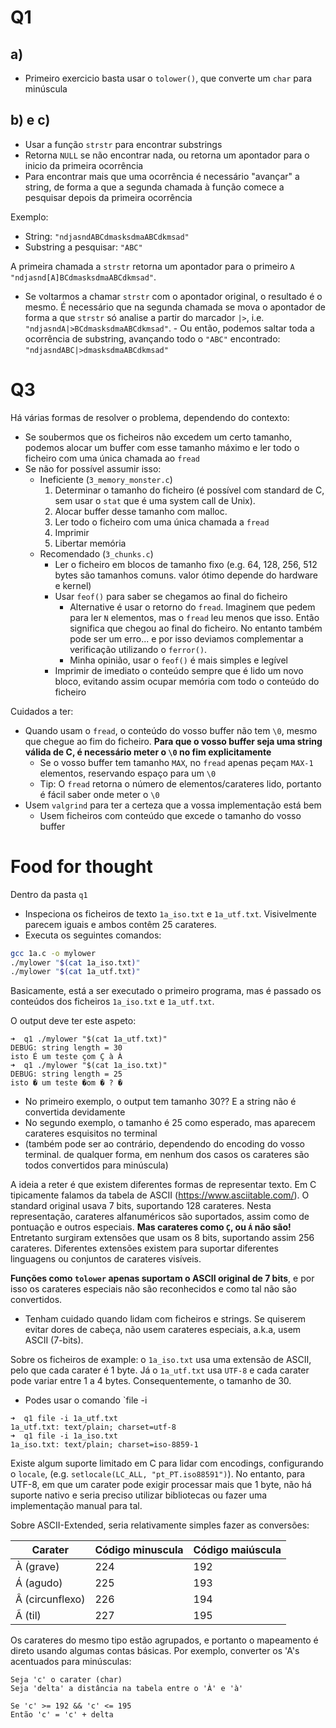 # Q1

## a)

- Primeiro exercicio basta usar o `tolower()`, que converte um `char` para minúscula

## b) e c)

- Usar a função `strstr` para encontrar substrings
- Retorna `NULL` se não encontrar nada, ou retorna um apontador para o inicio da primeira ocorrência
- Para encontrar mais que uma ocorrência é necessário "avançar" a string, de forma a que a segunda chamada à função comece a pesquisar depois da primeira ocorrência

Exemplo:
- String: `"ndjasndABCdmasksdmaABCdkmsad"`
- Substring a pesquisar: `"ABC"`

A primeira chamada a `strstr` retorna um apontador para o primeiro `A`
`"ndjasnd[A]BCdmasksdmaABCdkmsad"`.
- Se voltarmos a chamar `strstr` com o apontador original, o resultado é o mesmo. É necessário que na segunda chamada se mova o apontador de forma a que `strstr` só analise a partir do marcador `|>`, i.e. `"ndjasndA|>BCdmasksdmaABCdkmsad"`. - Ou então, podemos saltar toda a ocorrência de substring, avançando todo o `"ABC"` encontrado: `"ndjasndABC|>dmasksdmaABCdkmsad"`

# Q3

Há várias formas de resolver o problema, dependendo do contexto:
- Se soubermos que os ficheiros não excedem um certo tamanho, podemos alocar um buffer com esse tamanho máximo e ler todo o ficheiro com uma única chamada ao `fread`
- Se não for possível assumir isso:
    - Ineficiente (`3_memory_monster.c`)
        1. Determinar o tamanho do ficheiro (é possível com standard de C, sem usar o `stat` que é uma system call de Unix).
        2. Alocar buffer desse tamanho com malloc.
        3. Ler todo o ficheiro com uma única chamada a `fread`
        4. Imprimir
        5. Libertar memória
    - Recomendado (`3_chunks.c`)
        - Ler o ficheiro em blocos de tamanho fixo (e.g. 64, 128, 256, 512 bytes são tamanhos comuns. valor ótimo depende do hardware e kernel)
        - Usar `feof()` para saber se chegamos ao final do ficheiro
        	- Alternative é usar o retorno do `fread`. Imaginem que pedem para ler `N` elementos, mas o `fread` leu menos que isso. Então significa que chegou ao final do ficheiro. No entanto também pode ser um erro... e por isso deviamos complementar a verificação utilizando o `ferror()`.
            - Minha opinião, usar o `feof()` é mais simples e legível
        - Imprimir de imediato o conteúdo sempre que é lido um novo bloco, evitando assim ocupar memória com todo o conteúdo do ficheiro

Cuidados a ter:
- Quando usam o `fread`, o conteúdo do vosso buffer não tem `\0`, mesmo que chegue ao fim do ficheiro. **Para que o vosso buffer seja uma string válida de C, é necessário meter o `\0` no fim explicitamente**
    - Se o vosso buffer tem tamanho `MAX`, no `fread` apenas peçam `MAX-1` elementos, reservando espaço para um `\0`
    - Tip: O `fread` retorna o número de elementos/carateres lido, portanto é fácil saber onde meter o `\0`
- Usem `valgrind` para ter a certeza que a vossa implementação está bem
    - Usem ficheiros com conteúdo que excede o tamanho do vosso buffer

# Food for thought

Dentro da pasta `q1`
- Inspeciona os ficheiros de texto `1a_iso.txt` e `1a_utf.txt`. Visivelmente parecem iguais e ambos contêm 25 carateres.
- Executa os seguintes comandos:
```bash
gcc 1a.c -o mylower
./mylower "$(cat 1a_iso.txt)"
./mylower "$(cat 1a_utf.txt)"
```

Basicamente, está a ser executado o primeiro programa, mas é passado os conteúdos dos ficheiros `1a_iso.txt` e `1a_utf.txt`.

O output deve ter este aspeto:
```
➜  q1 ./mylower "$(cat 1a_utf.txt)"
DEBUG: string length = 30
isto É um teste çom Ç à À
➜  q1 ./mylower "$(cat 1a_iso.txt)" 
DEBUG: string length = 25
isto � um teste �om � ? �
```

- No primeiro exemplo, o output tem tamanho 30?? E a string não é convertida devidamente
- No segundo exemplo, o tamanho é 25 como esperado, mas aparecem carateres esquisitos no terminal
- (também pode ser ao contrário, dependendo do encoding do vosso terminal. de qualquer forma, em nenhum dos casos os carateres são todos convertidos para minúscula)

A ideia a reter é que existem diferentes formas de representar texto. Em C tipicamente falamos da tabela de ASCII (https://www.asciitable.com/). O standard original usava 7 bits, suportando 128 carateres. Nesta representação, carateres alfanuméricos são suportados, assim como de pontuação e outros especiais. **Mas carateres como `Ç`, ou `Á` não são!** Entretanto surgiram extensões que usam os 8 bits, suportando assim 256 carateres. Diferentes extensões existem para suportar diferentes linguagens ou conjuntos de carateres visíveis.

**Funções como `tolower` apenas suportam o ASCII original de 7 bits**, e por isso os carateres especiais não são reconhecidos e como tal não são convertidos.
- Tenham cuidado quando lidam com ficheiros e strings. Se quiserem evitar dores de cabeça, não usem carateres especiais, a.k.a, usem ASCII (7-bits).

Sobre os ficheiros de example: o `1a_iso.txt` usa uma extensão de ASCII, pelo que cada carater é 1 byte. Já o `1a_utf.txt` usa `UTF-8` e cada carater pode variar entre 1 a 4 bytes. Consequentemente, o tamanho de 30.
- Podes usar o comando `file -i <filename>
```
➜  q1 file -i 1a_utf.txt
1a_utf.txt: text/plain; charset=utf-8
➜  q1 file -i 1a_iso.txt
1a_iso.txt: text/plain; charset=iso-8859-1
```

Existe algum suporte limitado em C para lidar com encodings, configurando o `locale`, (e.g. `setlocale(LC_ALL, "pt_PT.iso88591")`). No entanto, para UTF-8, em que um carater pode exigir processar mais que 1 byte, não há suporte nativo e seria preciso utilizar bibliotecas ou fazer uma implementação manual para tal.

Sobre ASCII-Extended, seria relativamente simples fazer as conversões:

| Carater | Código minuscula | Código maiúscula |
| ------- | ---------------- | ---------------- |
| À (grave) | 224 | 192 |
| Á (agudo) | 225 | 193 |
| Â (circunflexo) | 226 | 194 |
| Ã (til) | 227 | 195 |

Os carateres do mesmo tipo estão agrupados, e portanto o mapeamento é direto usando algumas contas básicas. Por exemplo, converter os 'A's acentuados para minúsculas:
```
Seja 'c' o carater (char)
Seja 'delta' a distância na tabela entre o 'À' e 'à'

Se 'c' >= 192 && 'c' <= 195
Então 'c' = 'c' + delta
```

